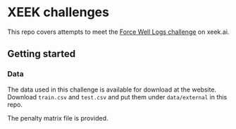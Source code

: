 # XEEK challenges

This repo covers attempts to meet the [Force Well Logs challenge](https://xeek.ai/challenges/force-well-logs/data) on xeek.ai.

## Getting started

### Data 

The data used in this challenge is available for download at the website. Download `train.csv` and `test.csv` and put them under `data/external` in this repo.

The penalty matrix file is provided.
